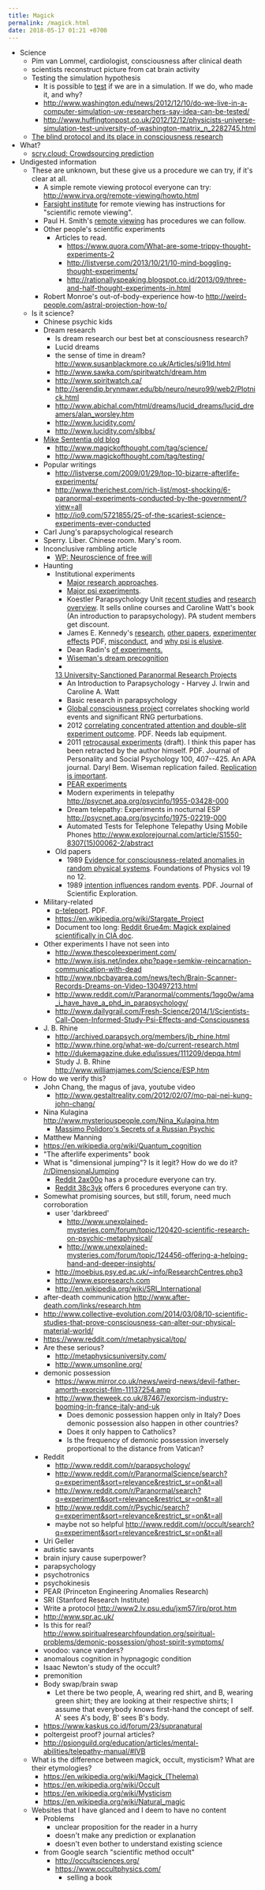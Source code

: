 ```yaml
---
title: Magick
permalink: /magick.html
date: 2018-05-17 01:21 +0700
---
```


- Science
    - Pim van Lommel, cardiologist, consciousness after clinical death
    - scientists reconstruct picture from cat brain activity
    - Testing the simulation hypothesis
        - It is possible to
        <a href="https://en.wikipedia.org/wiki/Simulation_hypothesis#Testing_the_hypothesis">test</a>
        if we are in a simulation.
        If we do, who made it, and why?
        - http://www.washington.edu/news/2012/12/10/do-we-live-in-a-computer-simulation-uw-researchers-say-idea-can-be-tested/
        - http://www.huffingtonpost.co.uk/2012/12/12/physicists-universe-simulation-test-university-of-washington-matrix_n_2282745.html
    - [The blind protocol and its place in consciousness research](http://www.ncbi.nlm.nih.gov/pubmed/16781550)
- What?
    - [scry.cloud: Crowdsourcing prediction](https://scry.cloud/)
- Undigested information
    - These are unknown, but these give us a procedure we can try, if it's clear at all.
        - A simple remote viewing protocol everyone can try: http://www.irva.org/remote-viewing/howto.html
        - <a href="http://www.farsight.org/">Farsight institute</a> for remote viewing
        has instructions for "scientific remote viewing".
        - Paul H. Smith's <a href="http://www.rviewer.com/SimpleRemoteViewing.html">remote viewing</a>
        has procedures we can follow.
        - Other people's scientific experiments
            - Articles to read.
                - https://www.quora.com/What-are-some-trippy-thought-experiments-2
                - http://listverse.com/2013/10/21/10-mind-boggling-thought-experiments/
                - http://rationallyspeaking.blogspot.co.id/2013/09/three-and-half-thought-experiments-in.html
        - Robert Monroe's out-of-body-experience how-to http://weird-people.com/astral-projection-how-to/
    - Is it science?
        - Chinese psychic kids
        - Dream research
            - Is dream research our best bet at consciousness research?
            - Lucid dreams
            - the sense of time in dream?  http://www.susanblackmore.co.uk/Articles/si91ld.html
            - http://www.sawka.com/spiritwatch/dream.htm
            - http://www.spiritwatch.ca/
            - http://serendip.brynmawr.edu/bb/neuro/neuro99/web2/Plotnick.html
            - http://www.abichal.com/html/dreams/lucid_dreams/lucid_dreamers/alan_worsley.htm
            - http://www.lucidity.com/
            - http://www.lucidity.com/slbbs/
        - [Mike Sententia old blog](http://www.magickofthought.com/)
            - http://www.magickofthought.com/tag/science/
            - http://www.magickofthought.com/tag/testing/
        - Popular writings
            - http://listverse.com/2009/01/29/top-10-bizarre-afterlife-experiments/
            - http://www.therichest.com/rich-list/most-shocking/6-paranormal-experiments-conducted-by-the-government/?view=all
            - http://io9.com/5721855/25-of-the-scariest-science-experiments-ever-conducted
        - Carl Jung's parapsychological research
        - Sperry. Liber. Chinese room. Mary's room.
        - Inconclusive rambling article
            - [WP: Neuroscience of free will](https://en.wikipedia.org/wiki/Neuroscience_of_free_will)
        - Haunting
            - Institutional experiments
                - <a href="http://www.parapsych.org/articles/36/68/what_are_the_major_research.aspx">Major research approaches</a>.
                - <a href="http://www.parapsych.org/articles/36/67/what_are_the_major_psi_experiments.aspx">Major psi experiments</a>.
                - Koestler Parapsychology Unit
                <a href="https://koestlerunit.wordpress.com/study-registry/registered-studies/">recent studies</a>
                and
                <a href="https://koestlerunit.wordpress.com/research-overview/">research overview</a>.
                It sells online courses and Caroline Watt's book (An introduction to parapsychology).
                PA student members get discount.
                - James E. Kennedy's
                <a href="http://jeksite.org/psi.htm">research</a>,
                <a href="http://jeksite.org/others.htm">other papers</a>,
                <a href="http://jeksite.org/psi/jp76.pdf">experimenter effects</a> PDF,
                <a href="http://jeksite.org/psi/misconduct.htm">misconduct</a>,
                and
                <a href="http://jeksite.org/psi/jp01.htm">why psi is elusive</a>.
                - Dean Radin's
                <a href="http://www.deanradin.com/evidence/evidence.htm">of experiments.
                - Wiseman's dream precognition
                - <a href="http://mentalfloss.com/article/54450/13-university-sanctioned-paranormal-research-projects">
                13 University-Sanctioned Paranormal Research Projects
                </a>
                - An Introduction to Parapsychology - Harvey J. Irwin and Caroline A. Watt
                - Basic research in parapsychology
                - <a href="http://noosphere.princeton.edu/">Global consciousness project</a> correlates shocking world events and significant RNG perturbations.
                - 2012 [correlating concentrated attention and double-slit experiment
                outcome](http://media.noetic.org/uploads/files/PhysicsEssays-Radin-DoubleSlit-2012.pdf).
                PDF. Needs lab equipment.
                - 2011 <a href="http://www.dbem.ws/FeelingFuture.pdf">retrocausal experiments</a> (draft).
                I think this paper has been retracted by the author himself. PDF. Journal of Personality and Social Psychology 100, 407--425.
                An APA journal.
                Daryl Bem.
                Wiseman replication failed.
                <a href="https://www.sciencebasedmedicine.org/the-power-of-replication-bems-psi-research/">Replication is important</a>.
                - <a href="http://www.princeton.edu/~pear/experiments.html">PEAR experiments</a>
                - Modern experiments in telepathy
                http://psycnet.apa.org/psycinfo/1955-03428-000
                - Dream telepathy: Experiments in nocturnal ESP
                http://psycnet.apa.org/psycinfo/1975-02219-000
                - Automated Tests for Telephone Telepathy Using Mobile Phones
                http://www.explorejournal.com/article/S1550-8307(15)00062-2/abstract
            - Old papers
                - 1989
                <a href="http://ww.w.leyline.org/papers/pdf/REG.meta-analysis.1989.pdf">Evidence for consciousness-related anomalies in random physical systems</a>.
                Foundations of Physics vol 19 no 12.
                - 1989
                <a href="http://www.scientificexploration.org/journal/jse_03_1_radin.pdf">intention influences random events</a>.
                PDF.
                Journal of Scientific Exploration.
        - Military-related
            - <a href="http://www.fas.org/sgp/eprint/teleport.pdf">p-teleport</a>. PDF.
            - https://en.wikipedia.org/wiki/Stargate_Project
            - Document too long: [Reddit 6rue4m: Magick explained scientifically in CIA doc](https://www.reddit.com/r/occult/comments/6rue4m/magick_explained_scientifically_in_cia_doc/).
        - Other experiments I have not seen into
            - http://www.thescoleexperiment.com/
            - http://www.iisis.net/index.php?page=semkiw-reincarnation-communication-with-dead
            - http://www.nbcbayarea.com/news/tech/Brain-Scanner-Records-Dreams-on-Video-130497213.html
            - http://www.reddit.com/r/Paranormal/comments/1qgo0w/ama_i_have_have_a_phd_in_parapsychology/
            - http://www.dailygrail.com/Fresh-Science/2014/1/Scientists-Call-Open-Informed-Study-Psi-Effects-and-Consciousness
        - J. B. Rhine
            - http://archived.parapsych.org/members/jb_rhine.html
            - http://www.rhine.org/what-we-do/current-research.html
            - http://dukemagazine.duke.edu/issues/111209/depqa.html
            - Study J. B. Rhine http://www.williamjames.com/Science/ESP.htm
    - How do we verify this?
        - John Chang, the magus of java, youtube video
            - http://www.gestaltreality.com/2012/02/07/mo-pai-nei-kung-john-chang/
        - Nina Kulagina http://www.mysteriouspeople.com/Nina_Kulagina.htm
            - [Massimo Polidoro's Secrets of a Russian Psychic](https://www.cicap.org/new/articolo.php?id=101003)
        - Matthew Manning
        - https://en.wikipedia.org/wiki/Quantum_cognition
        - "The afterlife experiments" book
        - What is "dimensional jumping"? Is it legit? How do we do it? [/r/DimensionalJumping](https://np.reddit.com/r/DimensionalJumping/)
            - [Reddit 2ax00o](https://www.reddit.com/r/DimensionalJumping/comments/2ax00o/dimensional_jumping_for_dummies_revamped/)
            has a procedure everyone can try.
            - [Reddit 38c3yk](https://www.reddit.com/r/DimensionalJumping/comments/38c3yk/how_to_jump_between_dimensions/)
            offers 6 procedures everyone can try.
        - Somewhat promising sources, but still, forum, need much corroboration
            - user 'darkbreed'
                - http://www.unexplained-mysteries.com/forum/topic/120420-scientific-research-on-psychic-metaphysical/
                - http://www.unexplained-mysteries.com/forum/topic/124456-offering-a-helping-hand-and-deeper-insights/
            - http://moebius.psy.ed.ac.uk/~info/ResearchCentres.php3
            - http://www.espresearch.com
            - http://en.wikipedia.org/wiki/SRI_International
        - after-death communication http://www.after-death.com/links/research.htm
        - http://www.collective-evolution.com/2014/03/08/10-scientific-studies-that-prove-consciousness-can-alter-our-physical-material-world/
        - https://www.reddit.com/r/metaphysical/top/
        - Are these serious?
            - http://metaphysicsuniversity.com/
            - http://www.umsonline.org/
        - demonic possession
            - https://www.mirror.co.uk/news/weird-news/devil-father-amorth-exorcist-film-11137254.amp
            - http://www.theweek.co.uk/87467/exorcism-industry-booming-in-france-italy-and-uk
                - Does demonic possession happen only in Italy? Does demonic possession also happen in other countries?
                - Does it only happen to Catholics?
                - Is the frequency of demonic possession inversely proportional to the distance from Vatican?
        - Reddit
            - http://www.reddit.com/r/parapsychology/
            - http://www.reddit.com/r/ParanormalScience/search?q=experiment&sort=relevance&restrict_sr=on&t=all
            - http://www.reddit.com/r/Paranormal/search?q=experiment&sort=relevance&restrict_sr=on&t=all
            - http://www.reddit.com/r/Psychic/search?q=experiment&sort=relevance&restrict_sr=on&t=all
            - maybe not so helpful
            http://www.reddit.com/r/occult/search?q=experiment&sort=relevance&restrict_sr=on&t=all
        - Uri Geller
        - autistic savants
        - brain injury cause superpower?
        - parapsychology
        - psychotronics
        - psychokinesis
        - PEAR (Princeton Engineering Anomalies Research)
        - SRI (Stanford Research Institute)
        - Write a protocol http://www2.lv.psu.edu/jxm57/irp/prot.htm
        - http://www.spr.ac.uk/
        - Is this for real?  http://www.spiritualresearchfoundation.org/spiritual-problems/demonic-possession/ghost-spirit-symptoms/
        - voodoo: vance vanders?
        - anomalous cognition in hypnagogic condition
        - Isaac Newton's study of the occult?
        - premonition
        - Body swap/brain swap
            - Let there be two people, A, wearing red shirt, and B, wearing green shirt; they are looking at their respective shirts;
            I assume that
            everybody knows first-hand the concept of self.
            A' sees A's body,
            B' sees B's body.
        - https://www.kaskus.co.id/forum/23/supranatural
        - poltergeist proof? journal articles?
        - http://psionguild.org/education/articles/mental-abilities/telepathy-manual/#IVB
    - What is the difference between magick, occult, mysticism?
    What are their etymologies?
        - https://en.wikipedia.org/wiki/Magick_(Thelema)
        - https://en.wikipedia.org/wiki/Occult
        - https://en.wikipedia.org/wiki/Mysticism
        - https://en.wikipedia.org/wiki/Natural_magic
    - Websites that I have glanced and I deem to have no content
        - Problems
            - unclear proposition for the reader in a hurry
            - doesn't make any prediction or explanation
            - doesn't even bother to understand existing science
        - from Google search "scientific method occult"
            - http://occultsciences.org/
            - https://www.occultphysics.com/
                - selling a book
